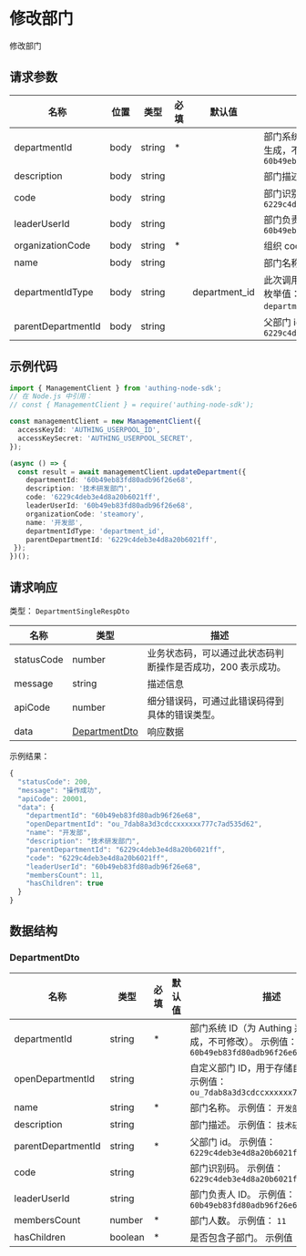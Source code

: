 # 修改部门

<!--
  警告⚠️：
  不要直接修改该文档，
  https://github.com/Authing/authing-docs-factory
  使用该项目进行生成
-->

修改部门

## 请求参数

| 名称 | 位置 | 类型 | 必填 | 默认值 | 描述 |
| ---- | --- | ---- | ---- | ---- | ---- |
| departmentId | body | string | \* |  | 部门系统 ID（为 Authing 系统自动生成，不可修改）。 示例值： `60b49eb83fd80adb96f26e68` |
| description | body | string |  |  | 部门描述。 示例值： `技术研发部门` |
| code | body | string |  |  | 部门识别码。 示例值： `6229c4deb3e4d8a20b6021ff` |
| leaderUserId | body | string |  |  | 部门负责人 ID。 示例值： `60b49eb83fd80adb96f26e68` |
| organizationCode | body | string | \* |  | 组织 code。 示例值： `steamory` |
| name | body | string |  |  | 部门名称。 示例值： `开发部` |
| departmentIdType | body | string |  | department_id | 此次调用中使用的部门 ID 的类型。 枚举值：`department_id`,`open_department_id` |
| parentDepartmentId | body | string |  |  | 父部门 id。 示例值： `6229c4deb3e4d8a20b6021ff` |


## 示例代码

```ts
import { ManagementClient } from 'authing-node-sdk';
// 在 Node.js 中引用：
// const { ManagementClient } = require('authing-node-sdk');

const managementClient = new ManagementClient({
  accessKeyId: 'AUTHING_USERPOOL_ID',
  accessKeySecret: 'AUTHING_USERPOOL_SECRET',
});

(async () => {
  const result = await managementClient.updateDepartment({
    departmentId: '60b49eb83fd80adb96f26e68',
    description: '技术研发部门',
    code: '6229c4deb3e4d8a20b6021ff',
    leaderUserId: '60b49eb83fd80adb96f26e68',
    organizationCode: 'steamory',
    name: '开发部',
    departmentIdType: 'department_id',
    parentDepartmentId: '6229c4deb3e4d8a20b6021ff',
 });
})();
```



## 请求响应

类型： `DepartmentSingleRespDto`

| 名称 | 类型 | 描述 |
| ---- | ---- | ---- |
| statusCode | number | 业务状态码，可以通过此状态码判断操作是否成功，200 表示成功。 |
| message | string | 描述信息 |
| apiCode | number | 细分错误码，可通过此错误码得到具体的错误类型。 |
| data | <a href="#DepartmentDto">DepartmentDto</a> | 响应数据 |



示例结果：

```js
{
  "statusCode": 200,
  "message": "操作成功",
  "apiCode": 20001,
  "data": {
    "departmentId": "60b49eb83fd80adb96f26e68",
    "openDepartmentId": "ou_7dab8a3d3cdccxxxxxx777c7ad535d62",
    "name": "开发部",
    "description": "技术研发部门",
    "parentDepartmentId": "6229c4deb3e4d8a20b6021ff",
    "code": "6229c4deb3e4d8a20b6021ff",
    "leaderUserId": "60b49eb83fd80adb96f26e68",
    "membersCount": 11,
    "hasChildren": true
  }
}
```

## 数据结构


### <a id="DepartmentDto"></a> DepartmentDto

| 名称 | 类型 | 必填 |默认值| 描述 |
| ---- |  ---- | ---- | --- | ---- |
| departmentId | string | \* |  | 部门系统 ID（为 Authing 系统自动生成，不可修改）。 示例值： `60b49eb83fd80adb96f26e68`  |
  | openDepartmentId | string |  |  | 自定义部门 ID，用于存储自定义的 ID。 示例值： `ou_7dab8a3d3cdccxxxxxx777c7ad535d62`  |
  | name | string | \* |  | 部门名称。 示例值： `开发部`  |
  | description | string |  |  | 部门描述。 示例值： `技术研发部门`  |
  | parentDepartmentId | string | \* |  | 父部门 id。 示例值： `6229c4deb3e4d8a20b6021ff`  |
  | code | string |  |  | 部门识别码。 示例值： `6229c4deb3e4d8a20b6021ff`  |
  | leaderUserId | string |  |  | 部门负责人 ID。 示例值： `60b49eb83fd80adb96f26e68`  |
  | membersCount | number | \* |  | 部门人数。 示例值： `11`  |
  | hasChildren | boolean | \* |  | 是否包含子部门。 示例值： `true`  |
  

